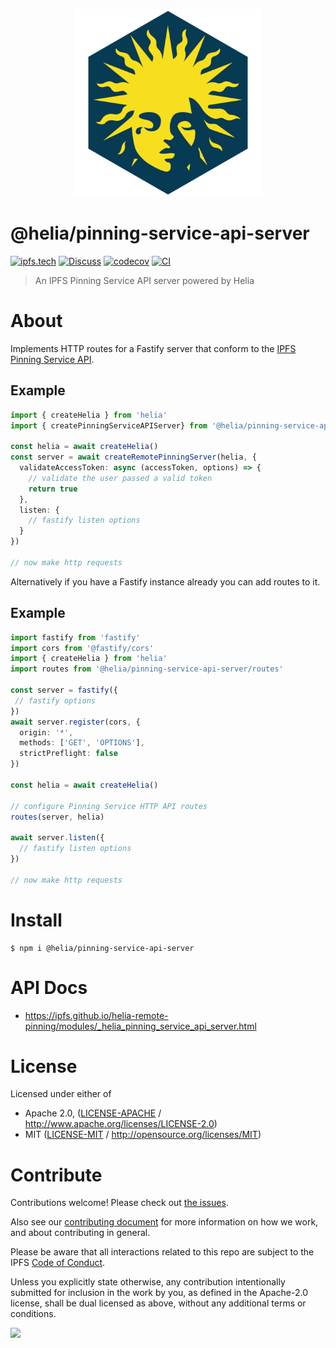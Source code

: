 <p align="center">
  <a href="https://github.com/ipfs/helia" title="Helia">
    <img src="https://raw.githubusercontent.com/ipfs/helia/main/assets/helia.png" alt="Helia logo" width="300" />
  </a>
</p>

# @helia/pinning-service-api-server

[![ipfs.tech](https://img.shields.io/badge/project-IPFS-blue.svg?style=flat-square)](https://ipfs.tech)
[![Discuss](https://img.shields.io/discourse/https/discuss.ipfs.tech/posts.svg?style=flat-square)](https://discuss.ipfs.tech)
[![codecov](https://img.shields.io/codecov/c/github/ipfs/helia-remote-pinning.svg?style=flat-square)](https://codecov.io/gh/ipfs/helia-remote-pinning)
[![CI](https://img.shields.io/github/actions/workflow/status/ipfs/helia-remote-pinning/js-test-and-release.yml?branch=main\&style=flat-square)](https://github.com/ipfs/helia-remote-pinning/actions/workflows/js-test-and-release.yml?query=branch%3Amain)

> An IPFS Pinning Service API server powered by Helia

# About

<!--

!IMPORTANT!

Everything in this README between "# About" and "# Install" is automatically
generated and will be overwritten the next time the doc generator is run.

To make changes to this section, please update the @packageDocumentation section
of src/index.js or src/index.ts

To experiment with formatting, please run "npm run docs" from the root of this
repo and examine the changes made.

-->

Implements HTTP routes for a Fastify server that conform to the [IPFS Pinning Service API](https://ipfs.github.io/pinning-services-api-spec/).

## Example

```typescript
import { createHelia } from 'helia'
import { createPinningServiceAPIServer} from '@helia/pinning-service-api-server'

const helia = await createHelia()
const server = await createRemotePinningServer(helia, {
  validateAccessToken: async (accessToken, options) => {
    // validate the user passed a valid token
    return true
  },
  listen: {
    // fastify listen options
  }
})

// now make http requests
```

Alternatively if you have a Fastify instance already you can add routes to it.

## Example

```typescript
import fastify from 'fastify'
import cors from '@fastify/cors'
import { createHelia } from 'helia'
import routes from '@helia/pinning-service-api-server/routes'

const server = fastify({
 // fastify options
})
await server.register(cors, {
  origin: '*',
  methods: ['GET', 'OPTIONS'],
  strictPreflight: false
})

const helia = await createHelia()

// configure Pinning Service HTTP API routes
routes(server, helia)

await server.listen({
  // fastify listen options
})

// now make http requests
```

# Install

```console
$ npm i @helia/pinning-service-api-server
```

# API Docs

- <https://ipfs.github.io/helia-remote-pinning/modules/_helia_pinning_service_api_server.html>

# License

Licensed under either of

- Apache 2.0, ([LICENSE-APACHE](https://github.com/ipfs/helia-remote-pinning/blob/main/packages/server/LICENSE-APACHE) / <http://www.apache.org/licenses/LICENSE-2.0>)
- MIT ([LICENSE-MIT](https://github.com/ipfs/helia-remote-pinning/blob/main/packages/server/LICENSE-MIT) / <http://opensource.org/licenses/MIT>)

# Contribute

Contributions welcome! Please check out [the issues](https://github.com/ipfs/helia-remote-pinning/issues).

Also see our [contributing document](https://github.com/ipfs/community/blob/master/CONTRIBUTING_JS.md) for more information on how we work, and about contributing in general.

Please be aware that all interactions related to this repo are subject to the IPFS [Code of Conduct](https://github.com/ipfs/community/blob/master/code-of-conduct.md).

Unless you explicitly state otherwise, any contribution intentionally submitted for inclusion in the work by you, as defined in the Apache-2.0 license, shall be dual licensed as above, without any additional terms or conditions.

[![](https://cdn.rawgit.com/jbenet/contribute-ipfs-gif/master/img/contribute.gif)](https://github.com/ipfs/community/blob/master/CONTRIBUTING.md)
